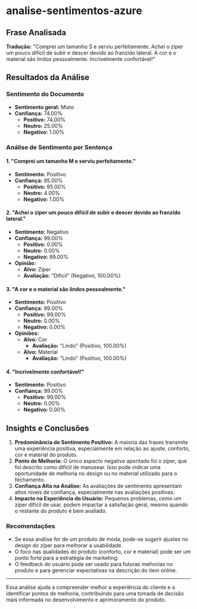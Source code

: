 # analise-sentimentos-azure

## Frase Analisada
**Tradução:**
"Comprei um tamanho S e serviu perfeitamente. Achei o zíper um pouco difícil de subir e descer devido ao franzido lateral. A cor e o material são lindos pessoalmente. Incrivelmente confortável!"

## Resultados da Análise

### Sentimento do Documento
- **Sentimento geral:** Misto
- **Confiança:** 74.00%
  - **Positivo:** 74.00%
  - **Neutro:** 25.00%
  - **Negativo:** 1.00%

### Análise de Sentimento por Sentença

#### 1. "Comprei um tamanho M e serviu perfeitamente."
- **Sentimento:** Positivo
- **Confiança:** 95.00%
  - **Positivo:** 95.00%
  - **Neutro:** 4.00%
  - **Negativo:** 1.00%

#### 2. "Achei o zíper um pouco difícil de subir e descer devido ao franzido lateral."
- **Sentimento:** Negativo
- **Confiança:** 99.00%
  - **Positivo:** 0.00%
  - **Neutro:** 0.00%
  - **Negativo:** 99.00%
- **Opinião:**
  - **Alvo:** Zíper
  - **Avaliação:** "Difícil" (Negativo, 100.00%)

#### 3. "A cor e o material são lindos pessoalmente."
- **Sentimento:** Positivo
- **Confiança:** 99.00%
  - **Positivo:** 99.00%
  - **Neutro:** 0.00%
  - **Negativo:** 0.00%
- **Opiniões:**
  - **Alvo:** Cor
    - **Avaliação:** "Lindo" (Positivo, 100.00%)
  - **Alvo:** Material
    - **Avaliação:** "Lindo" (Positivo, 100.00%)

#### 4. "Incrivelmente confortável!"
- **Sentimento:** Positivo
- **Confiança:** 99.00%
  - **Positivo:** 99.00%
  - **Neutro:** 0.00%
  - **Negativo:** 0.00%

## Insights e Conclusões
1. **Predominância de Sentimento Positivo:** A maioria das frases transmite uma experiência positiva, especialmente em relação ao ajuste, conforto, cor e material do produto.
2. **Ponto de Melhoria:** O único aspecto negativo apontado foi o zíper, que foi descrito como difícil de manusear. Isso pode indicar uma oportunidade de melhoria no design ou no material utilizado para o fechamento.
3. **Confiança Alta na Análise:** As avaliações de sentimento apresentam altos níveis de confiança, especialmente nas avaliações positivas.
4. **Impacto na Experiência do Usuário:** Pequenos problemas, como um zíper difícil de usar, podem impactar a satisfação geral, mesmo quando o restante do produto é bem avaliado.

### Recomendações
- Se essa análise for de um produto de moda, pode-se sugerir ajustes no design do zíper para melhorar a usabilidade.
- O foco nas qualidades do produto (conforto, cor e material) pode ser um ponto forte para a estratégia de marketing.
- O feedback do usuário pode ser usado para futuras melhorias no produto e para gerenciar expectativas na descrição do item online.

---
Essa análise ajuda a compreender melhor a experiência do cliente e a identificar pontos de melhoria, contribuindo para uma tomada de decisão mais informada no desenvolvimento e aprimoramento do produto.
